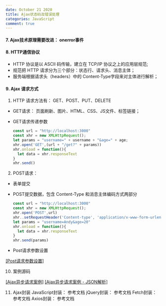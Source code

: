 ```yaml
---
date: October 21 2020 
title: Ajax状态码及错误处理
categories: JavaScript
comment: true
---
```


#### 7. Ajax技术原理需要改进： onerror事件



#### 8. HTTP通信协议

- HTTP 协议是以 ASCII 码传输，建立在 TCP/IP 协议之上的应用层规范;
- 规范把 HTTP 请求分为三个部分：状态行、请求头、消息主体；
- 服务端根据请求头（headers）中的 Content-Type字段来对主体进行解析；

#### 9. Ajax 请求方式

1. HTTP 请求方法有： GET、POST、PUT、DELETE

- GET请求： 页面刷新、图片、HTML、CSS、JS文件、标签链接；

- GET请求传递参数

  ```js
  const url = "http://localhost:3000"
  const xhr = new XMLHttpRequest();
  let params = "username=" + username + "&age=" + age;
  xhr.open('GET',(url + "/get?" + params))
  xhr.onload = function(){
    let data = xhr.responseText
  }
  xhr.send()
  ```

2. POST请求： 

- 表单提交

- POST提交数据，包含 Content-Type 和消息主体编码方式两部分

  ```js
  const url = "http://localhost:3000"
  const xhr = new XMLHttpRequest();
  xhr.open('POST',url)
  xhr..setRequestHeader('Content-type', 'application/x-www-form-urlencoded')
  let params = "username=Andy&age=20"
  xhr.onload = function(){
    let data = xhr.responseText
  }
  xhr.send(params)
  ```

- Post请求参数设置

 [[Post请求参数设置]]()

10. 案例源码

[[Ajax异步请求案例]]()
[[Ajax异步请求案例 - JSON解析]]()

11. Ajax封装
    JavaScript封装： 参考文档
    jQuery封装： 参考文档
    Fetch封装： 参考文档
    Axios封装： 参考文档